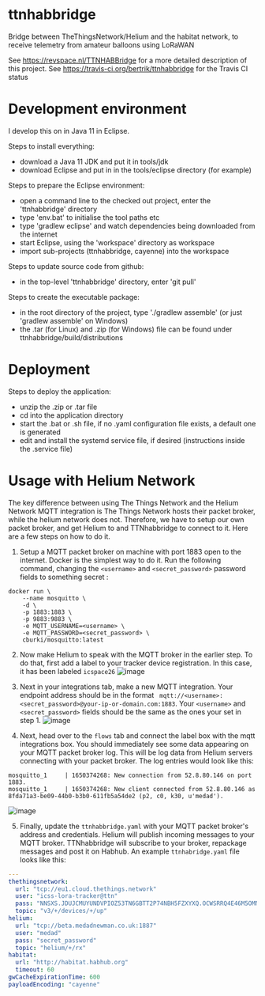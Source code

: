 # ttnhabbridge
Bridge between TheThingsNetwork/Helium and the habitat network,
to receive telemetry from amateur balloons using LoRaWAN

See https://revspace.nl/TTNHABBridge for a more detailed description of this project.
See https://travis-ci.org/bertrik/ttnhabbridge for the Travis CI status

# Development environment
I develop this on in Java 11 in Eclipse.

Steps to install everything:
* download a Java 11 JDK and put it in tools/jdk
* download Eclipse and put in in the tools/eclipse directory (for example)

Steps to prepare the Eclipse environment:
* open a command line to the checked out project, enter the 'ttnhabbridge' directory
* type 'env.bat' to initialise the tool paths etc
* type 'gradlew eclipse' and watch dependencies being downloaded from the internet
* start Eclipse, using the 'workspace' directory as workspace
* import sub-projects (ttnhabbridge, cayenne) into the workspace

Steps to update source code from github:
* in the top-level 'ttnhabbridge' directory, enter 'git pull'

Steps to create the executable package:
* in the root directory of the project,  type './gradlew assemble' (or just 'gradlew assemble' on Windows)
* the .tar (for Linux) and .zip (for Windows) file can be found under ttnhabbridge/build/distributions

# Deployment
Steps to deploy the application:
* unzip the .zip or .tar file
* cd into the application directory
* start the .bat or .sh file, if no .yaml configuration file exists, a default one is generated
* edit and install the systemd service file, if desired (instructions inside the .service file)

# Usage with Helium Network

The key difference between using The Things Network and the Helium Network MQTT integration is The Things Network hosts their  packet broker, while the helium network does not. Therefore, we have to setup our own packet broker, and get Helium to and TTNhabbridge to connect to it. Here are a few steps on how to do it.

1. Setup a MQTT packet broker on machine with port 1883 open to the internet. Docker is the simplest way to do it. Run the following command, changing the `<username>` and `<secret_password>` password fields to something secret : 
```
docker run \
    --name mosquitto \
    -d \
    -p 1883:1883 \
    -p 9883:9883 \
    -e MQTT_USERNAME=<username> \
    -e MQTT_PASSWORD=<secret_password> \
    cburki/mosquitto:latest
```

2. Now make Helium to speak with the MQTT broker in the earlier step. To do that, first add a label to your tracker device registration. In this case, it has been labeled `icspace26`
![image](https://user-images.githubusercontent.com/26815217/141027855-6e63df70-782e-4f75-ac23-23b7f7f438df.png)

3. Next in your integrations tab, make a new MQTT integration. Your endpoint address should be in the format ` mqtt://<username>:<secret_password>@your-ip-or-domain.com:1883`. Your  `<username>` and `<secret_password>` fields should be the same as the ones your set in step 1.
![image](https://user-images.githubusercontent.com/26815217/141028244-318307c4-d5bd-436d-ae7e-e7f85bc784db.png)

4. Next, head over to the `flows` tab and connect the label box with the mqtt integrations box. You should immediately see some data appearing on your MQTT packet broker log. This will be log data from Helium servers connecting with your packet broker. The log entries would look like this:

```
mosquitto_1     | 1650374268: New connection from 52.8.80.146 on port 1883.
mosquitto_1     | 1650374268: New client connected from 52.8.80.146 as 8fda71a3-be09-44b0-b3b0-611fb5a54de2 (p2, c0, k30, u'medad').
```

![image](https://user-images.githubusercontent.com/26815217/141028680-b7133ea2-2627-4da0-9fd8-98f57c224d4e.png)

5. Finally, update the `ttnhabbridge.yaml` with your MQTT packet broker's address and credentials.  Helium will publish incoming messages to your MQTT broker. TTNhabbridge will subscribe to your broker, repackage messages and post it on Habhub. An example `ttnhabridge.yaml` file looks like this:
```yaml
---
thethingsnetwork:
  url: "tcp://eu1.cloud.thethings.network"
  user: "icss-lora-tracker@ttn"
  pass: "NNSXS.JDUJCMUYUNDVPIOZ53TN6GBTT2P74NBH5FZXYXQ.OCWSRRQ4E46M5OMNATY35GJ6lkaBH6MOWZ5QFP32DMLP823S6M2A"
  topic: "v3/+/devices/+/up"
helium:
  url: "tcp://beta.medadnewman.co.uk:1887"
  user: "medad"
  pass: "secret_password"
  topic: "helium/+/rx"
habitat:
  url: "http://habitat.habhub.org"
  timeout: 60
gwCacheExpirationTime: 600
payloadEncoding: "cayenne"

```



